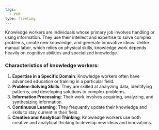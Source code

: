 ```yaml
---
tags:
  - PKM
type: fleeting
---
```

Knowledge workers are individuals whose primary job involves handling or using information. They use their intellect and expertise to solve complex problems, create new knowledge, and generate innovative ideas. Unlike manual labor, which relies on physical skills, knowledge work depends heavily on cognitive abilities and specialized knowledge.
### Characteristics of knowledge workers:
1. **Expertise in a Specific Domain**: Knowledge workers often have advanced education or training in a particular field.
2. **Problem-Solving Skills**: They are skilled at analyzing data, identifying patterns, and developing solutions to complex problems.
3. **Information Processing**: Their work involves acquiring, analyzing, and synthesizing information.
4. **Continuous Learning**: They frequently update their knowledge and skills to stay current in their field.
5. **Creative and Analytical Thinking**: Knowledge workers use both creative and analytical thinking to develop new ideas and innovations.
